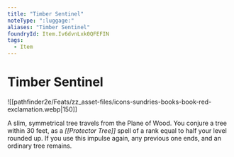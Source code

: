 ```yaml
---
title: "Timber Sentinel"
noteType: ":luggage:"
aliases: "Timber Sentinel"
foundryId: Item.Iv6dvnLxk0QFEFIN
tags:
  - Item
---
```


# Timber Sentinel
![[pathfinder2e/Feats/zz_asset-files/icons-sundries-books-book-red-exclamation.webp|150]]

A slim, symmetrical tree travels from the Plane of Wood. You conjure a tree within 30 feet, as a _[[Protector Tree]]_ spell of a rank equal to half your level rounded up. If you use this impulse again, any previous one ends, and an ordinary tree remains.
